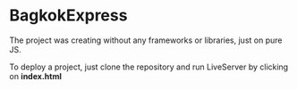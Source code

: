 # BagkokExpress

The project was creating without any frameworks or libraries, just on pure JS. 

To deploy a project, just clone the repository and run LiveServer by clicking on <b>index.html</b>
